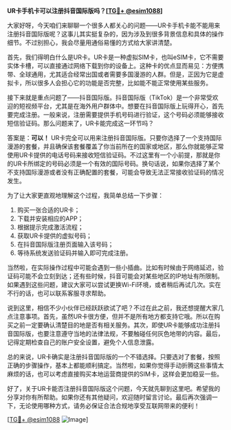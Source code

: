 **UR卡手机卡可以注册抖音国际版吗？[[TG💪+ @esim1088](https://t.me/s/esim1088)]**

大家好呀，今天咱们来聊聊一个很多人都关心的问题——UR卡手机卡能不能用来注册抖音国际版呢？这事儿其实挺复杂的，因为涉及到很多背景信息和具体的操作细节。不过别担心，我会尽量用通俗易懂的方式给大家讲清楚。

首先，我们得明白什么是UR卡。UR卡是一种虚拟SIM卡，也叫eSIM卡，它不需要实体卡槽，可以直接通过网络下载到你的设备上。这种卡的优点显而易见：方便携带、全球通用，尤其适合经常出国或者需要多国漫游的人群。但是，正因为它是虚拟卡，所以很多人会担心它的功能是否完整，比如能不能正常使用某些服务。

接下来就是重点问题了——抖音国际版。抖音国际版（TikTok）是一个非常受欢迎的短视频平台，尤其是在海外用户群体中。想要在抖音国际版上玩得开心，首先要完成注册。一般来说，注册需要提供手机号码进行验证，这个号码必须能够接收短信验证码。那么问题来了，UR卡能完成这一环节吗？

答案是：**可以！** UR卡完全可以用来注册抖音国际版。只要你选择了一个支持国际漫游的套餐，并且确保该套餐覆盖了你当前所在的国家或地区，那么你就能够正常使用UR卡提供的电话号码来接收短信验证码。不过这里有一个小前提，那就是你的UR卡所绑定的号码必须是一个有效的国际号码。换句话说，如果你选择了某个不支持国际漫游或者没有正确配置的套餐，可能会导致无法正常接收验证码的情况发生。

为了让大家更直观地理解这个过程，我简单总结一下步骤：
1. 购买一张合适的UR卡；
2. 下载并安装相应的APP；
3. 根据提示完成激活流程；
4. 获取UR卡提供的虚拟号码；
5. 在抖音国际版注册页面输入该号码；
6. 等待系统发送验证码并输入即可完成注册。

当然啦，在实际操作过程中可能会遇到一些小插曲。比如有时候由于网络延迟，验证码可能不会立刻到达；还有些时候，抖音可能会对某些地区的IP地址有所限制。如果遇到这些问题，建议大家可以尝试更换Wi-Fi环境，或者稍后再试几次。实在不行的话，也可以联系客服寻求帮助。

说到这里，相信不少小伙伴已经跃跃欲试了吧？不过在此之前，我还想提醒大家几点注意事项。首先，虽然UR卡很方便，但并不是所有地方都支持它哦。所以在购买之前一定要确认清楚目的地是否有相关服务。其次，即使UR卡能够成功注册抖音国际版，也要注意遵守当地的法律法规，不要触碰任何灰色地带的内容。最后，记得定期检查自己的账户安全设置，避免个人信息泄露。

总的来说，UR卡确实是注册抖音国际版的一个不错选择。只要选对了套餐，按照正确的步骤操作，基本上都能顺利搞定。当然啦，如果你觉得手动折腾这些事情太麻烦的话，也可以考虑直接购买本地运营商提供的SIM卡，这样会更加稳妥一些。

好了，关于UR卡能否注册抖音国际版这个问题，今天就先聊到这里吧。希望我的分享对你有所帮助。如果你还有其他疑问，欢迎随时留言讨论。最后再次强调一下，无论使用哪种方式，请务必保证合法合规地享受互联网带来的便利！

[[TG💪+ @esim1088](https://t.me/s/esim1088) ![Image](https://i.postimg.cc/4NQfJmqS/Snipaste-2025-05-13-00-14-12.png)]